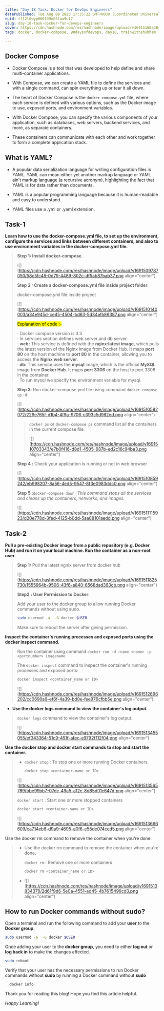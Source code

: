 ```yaml
---
title: "Day 18 Task: Docker for DevOps Engineers"
datePublished: Tue Aug 08 2023 17:35:22 GMT+0000 (Coordinated Universal Time)
cuid: cll2l0wyp000109m85laa9u17
slug: day-18-task-docker-for-devops-engineers
cover: https://cdn.hashnode.com/res/hashnode/image/upload/v1691516053043/3a867089-de9b-4333-9d91-9a9d1d74e12d.png
tags: docker, docker-compose, 90daysofdevops, day18, trainwithshubham

---
```


## Docker Compose

* Docker Compose is a tool that was developed to help define and share multi-container applications.
    
* With Compose, we can create a YAML file to define the services and with a single command, can spin everything up or tear it all down.
    
* The heart of Docker Compose is the `docker-compose.yml` file, where each service is defined with various options, such as the Docker image to use, exposed ports, and environment variables.
    
* With Docker Compose, you can specify the various components of your application, such as databases, web servers, backend services, and more, as separate containers.
    
* These containers can communicate with each other and work together to form a complete application stack.
    

## What is YAML?

* A popular data serialization language for writing configuration files is YAML. YAML can mean either yet another markup language or YAML ain't markup language (a recursive acronym), highlighting the fact that YAML is for data rather than documents.
    
* YAML is a popular programming language because it is human-readable and easy to understand.
    
* YAML files use a .yml or .yaml extension.
    

## Task-1

**Learn how to use the docker-compose.yml file, to set up the environment, configure the services and links between different containers, and also to use environment variables in the docker-compose.yml file.**

> **Step 1: Install docker-compose.**
> 
> ![](https://cdn.hashnode.com/res/hashnode/image/upload/v1691509787050/58c5fc48-0d79-4489-802c-df5ab87bab37.png align="center")
> 
> **Step 2 : Create a docker-compose.yml file inside project folder**.
> 
> docker-compose.yml file inside project
> 
> ![](https://cdn.hashnode.com/res/hashnode/image/upload/v1691510140003/a34e945d-ce45-4504-bd63-5d34afb86387.png align="center")
> 
> <mark>Explanation of code :-</mark>
> 
> · Docker compose version is 3.3  
> · In services section defines web server and db server.  
> · **web:** This service is defined with the **nginx:latest image**, which pulls the latest version of the Nginx image from Docker Hub. It maps **port 80** on the host machine to **port 80** in the container, allowing you to access the **Nginx web server**.  
> · **db:** This service uses the **mysql** image, which is the official **MySQL** image from **Docker Hub**. It maps **port 3306** on the host to port 3306 in the container.  
> · To run mysql we specify the environment variable for mysql.

> **Step 3**: Run docker-compose.yml file using command `docker-compose up` -d
> 
> ![](https://cdn.hashnode.com/res/hashnode/image/upload/v1691510582072/229e765f-d1b4-4f9a-9706-c393c5d982ed.png align="center")
> 
> > `docker ps` or `docker-compose ps` command list all the containers in the current compose file.
> > 
> > ![](https://cdn.hashnode.com/res/hashnode/image/upload/v1691510703343/e7b0f416-d8d1-4505-987b-ed2c16c94ba3.png align="center")
> 
> **Step 4 :** Check your application is running or not in web browser
> 
> ![](https://cdn.hashnode.com/res/hashnode/image/upload/v1691510859242/eb998207-8a56-4ed5-9547-8f3e0983ddc0.png align="center")
> 
> **Step 5 :**`docker-compose down` *\-This command stops all the services and cleans up the containers, networks, and images.*
> 
> ![](https://cdn.hashnode.com/res/hashnode/image/upload/v1691511115923/d20e778d-3fed-4125-b0dd-5aa88101aedd.png align="center")

## Task-2

**Pull a pre-existing Docker image from a public repository (e.g. Docker Hub) and run it on your local machine. Run the container as a non-root user.**

> **Step 1:** Pull the latest ngnix server from docker hub
> 
> ![](https://cdn.hashnode.com/res/hashnode/image/upload/v1691511825730/1555964b-9506-43f6-a840-6568dad363cb.png align="center")
> 
> **Step2** **: User Permission to Docker**:
> 
> Add your user to the docker group to allow running Docker commands without using sudo.
> 
> ```bash
> sudo usermod -a  -G docker $USER
> ```
> 
> Make sure to reboot the server after giving permission.

**Inspect the container's running processes and exposed ports using the docker inspect command.**

> Run the container using command `docker run -d –name <name> -p <portnumber> imagename`
> 
> The `docker inspect` command to inspect the container's running processes and exposed ports:
> 
> ```bash
> docker inspect <container_name or ID>
> ```
> 
> ![](https://cdn.hashnode.com/res/hashnode/image/upload/v1691512896202/cc0690a6-ef6f-4a39-bd0e-fee976cfbb5e.png align="center")

* **Use the docker logs command to view the container's log output.**
    

> `docker logs` command to view the container's log output.
> 
> ![](https://cdn.hashnode.com/res/hashnode/image/upload/v1691513455055/ef343364-51c9-451f-afec-e9792f112f04.png align="center")

**Use the docker stop and docker start commands to stop and start the container.**

> * `docker stop` : To stop one or more running Docker containers.
>     
>     ```bash
>     docker stop <container-name or ID>
>     ```
>     
> 
> ![](https://cdn.hashnode.com/res/hashnode/image/upload/v1691513565769/bbe99bb7-07dc-49a5-a12e-8d85d01c647d.png align="center")
> 
> `docker start` : Start one or more stopped containers
> 
> ```bash
> docker start <container-name or ID>
> ```
> 
> ![](https://cdn.hashnode.com/res/hashnode/image/upload/v1691513666609/ca714eb6-d9a9-4695-a0f6-e55de074ced5.png align="center")

Use the docker rm command to remove the container when you're done.

> * Use the docker rm command to remove the container when you're done.
>     
>     `docker rm` : Remove one or more containers
>     
>     ```bash
>     docker rm <container_name or ID>
>     ```
>     
> * ![](https://cdn.hashnode.com/res/hashnode/image/upload/v1691513834379/2d61f9d6-5e0a-4551-ad45-4b7615499cd3.png align="center")
>     

## How to run Docker commands without sudo?

Open a terminal and run the following command to add your **user** to the **Docker group**:

```bash
sudo usermod -a  -G docker $USER
```

Once adding your user to the **docker group**, you need to either **log out** or **log back in** to make the changes affected.

```bash
sudo reboot
```

Verify that your user has the necessary permissions to run Docker commands without **sudo** by running a Docker command without **sudo**

```bash
  docker info
```

Thank you for reading this blog! Hope you find this article helpful.

*Happy Learning!*